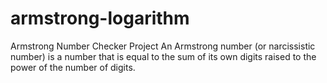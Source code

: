 # armstrong-logarithm
Armstrong Number Checker Project An Armstrong number (or narcissistic number) is a number that is equal to the sum of its own digits raised to the power of the number of digits.
